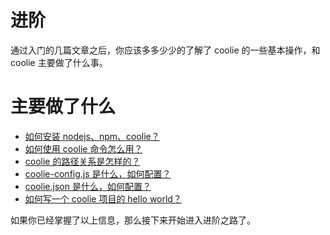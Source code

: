 # 进阶

通过入门的几篇文章之后，你应该多多少少的了解了 coolie 的一些基本操作，和 coolie 主要做了什么事。

# 主要做了什么
- [如何安装 nodejs、npm、coolie？](../begin/install.md)
- [如何使用 coolie 命令怎么用？](../begin/command.md)
- [coolie 的路径关系是怎样的？](../begin/path.md)
- [coolie-config.js 是什么，如何配置？](../begin/coolie-config.md)
- [coolie.json 是什么，如何配置？](../begin/coolie-json.md)
- [如何写一个 coolie 项目的 hello world？](../begin/hello-world.md)

如果你已经掌握了以上信息，那么接下来开始进入进阶之路了。


